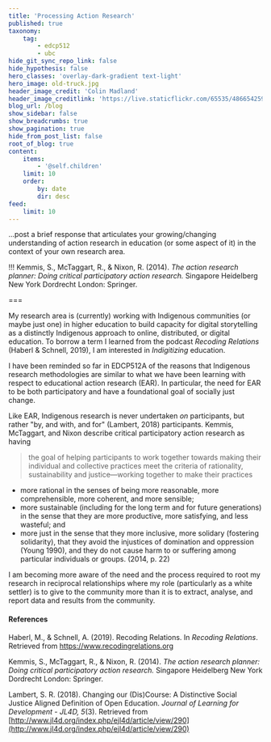 ```yaml
---
title: 'Processing Action Research'
published: true
taxonomy:
    tag:
        - edcp512
        - ubc
hide_git_sync_repo_link: false
hide_hypothesis: false
hero_classes: 'overlay-dark-gradient text-light'
hero_image: old-truck.jpg
header_image_credit: 'Colin Madland'
header_image_creditlink: 'https://live.staticflickr.com/65535/48665425988_5153a22c2a_o_d.jpg'
blog_url: /blog
show_sidebar: false
show_breadcrumbs: true
show_pagination: true
hide_from_post_list: false
root_of_blog: true
content:
    items:
        - '@self.children'
    limit: 10
    order:
        by: date
        dir: desc
feed:
    limit: 10
---
```


...post a brief response that articulates your growing/changing understanding of action research in education (or some aspect of it) in the context of your own research area.

!!! Kemmis, S., McTaggart, R., & Nixon, R. (2014). *The action research planner: Doing critical participatory action research.* Singapore Heidelberg New York Dordrecht London: Springer.

===

My research area is (currently) working with Indigenous communities (or maybe just one) in higher education to build capacity for digital storytelling as a distinctly Indigenous approach to online, distributed, or digital education. To borrow a term I learned from the podcast *Recoding Relations* (Haberl & Schnell, 2019), I am interested in *Indigitizing* education.

I have been reminded so far in EDCP512A of the reasons that Indigenous research methodologies are similar to what we have been learning with respect to educational action research (EAR). In particular, the need for EAR to be both participatory and have a foundational goal of socially just change.

Like EAR, Indigenous research is never undertaken *on* participants, but rather "by, and with, and for" (Lambert, 2018) participants. Kemmis, McTaggart, and Nixon describe critical participatory action research as having

> the goal of helping participants to work together towards making their individual and collective practices meet the criteria of rationality, sustainability and justice—working together to make their practices
- more rational in the senses of being more reasonable, more comprehensible, more coherent, and more sensible;
- more sustainable (including for the long term and for future generations) in the sense that they are more productive, more satisfying, and less wasteful; and
- more just in the sense that they more inclusive, more solidary (fostering solidarity), that they avoid the injustices of domination and oppression (Young 1990), and they do not cause harm to or suffering among particular individuals or
groups. (2014, p. 22)

I am becoming more aware of the need and the process required to root my research in reciprocal relationships where my role (particularly as a white settler) is to give to the community more than it is to extract, analyse, and report data and results from the community.

#### References

Haberl, M., & Schnell, A. (2019). Recoding Relations. In *Recoding Relations*. Retrieved from https://www.recodingrelations.org

Kemmis, S., McTaggart, R., & Nixon, R. (2014). *The action research planner: Doing critical participatory action research.* Singapore Heidelberg New York Dordrecht London: Springer.

Lambert, S. R. (2018). Changing our (Dis)Course: A Distinctive Social Justice Aligned Definition of Open Education. *Journal of Learning for Development - JL4D, 5*(3). Retrieved from [http://www.jl4d.org/index.php/ejl4d/article/view/290](http://www.jl4d.org/index.php/ejl4d/article/view/290)
